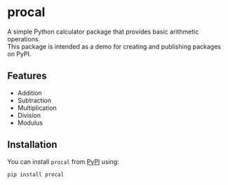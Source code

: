 # procal

A simple Python calculator package that provides basic arithmetic operations.  
This package is intended as a demo for creating and publishing packages on PyPI.

## Features

- Addition
- Subtraction
- Multiplication
- Division
- Modulus

## Installation

You can install `procal` from [PyPI](https://pypi.org/) using:

```bash
pip install procal
